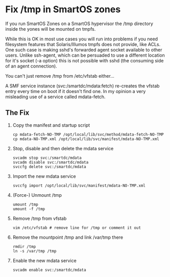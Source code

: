 # Fix /tmp in SmartOS zones

If you run SmartOS Zones on a SmartOS hypervisor the /tmp directory inside the yones will be mounted on tmpfs.

While this is OK in most use cases you will run into problems if you need filesystem features that Solaris/Illumos tmpfs does not provide, like ACLs. One such case is making sshd's forwarded agent socket available to other users. Unlike ssh-agent, which can be persuaded to use a different location for it's socket (-a option) this is not possible with sshd (the consuming side of an agent connection).

You can't just remove /tmp from /etc/vfstab either...

A SMF service instance (svc:/smartdc/mdata:fetch) re-creates the vfstab entry every time on boot if it doesn't find one. In my opinion a very misleading use of a service called mdata-fetch.

## The Fix

1. Copy the manifest and startup script
    ```
    cp mdata-fetch-NO-TMP /opt/local/lib/svc/method/mdata-fetch-NO-TMP
    cp mdata-NO-TMP.xml /opt/local/lib/svc/manifest/mdata-NO-TMP.xml
    ```
1. Stop, disable and then delete the mdata service
    ```
    svcadm stop svc:/smartdc/mdata
    svcadm disable svc:/smartdc/mdata
    svccfg delete svc:/smartdc/mdata
    ```
1. Import the new mdata service
    ```
    svccfg import /opt/local/lib/svc/manifest/mdata-NO-TMP.xml
    ```
1. (Force-) Unmount /tmp
    ```
    umount /tmp
    umount -f /tmp
    ```
1. Remove /tmp from vfstab
    ```
    vim /etc/vfstab # remove line for /tmp or comment it out
    ```
1. Remove the mountpoint /tmp and link /var/tmp there
    ```
    rmdir /tmp
    ln -s /var/tmp /tmp
    ```
1. Enable the new mdata service
    ```
    svcadm enable svc:/smartdc/mdata
    ```

